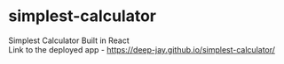 # simplest-calculator
Simplest Calculator Built in React
<br>
Link to the deployed app - https://deep-jay.github.io/simplest-calculator/
